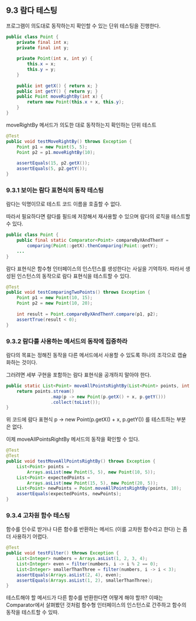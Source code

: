 ## 9.3 람다 테스팅
프로그램이 의도대로 동작하는지 확인할 수 있는 단위 테스팅을 진행한다.
```java
public class Point {
    private final int x;
    private final int y;
    
    private Point(int x, int y) {
        this.x = x;
        this.y = y;
    }
    
    public int getX() { return x; }
    public int getY() { return y; }
    public Point moveRightBy(int x) {
        return new Point(this.x + x, this.y);
    }
}
```

moveRightBy 메서드가 의도한 대로 동작하는지 확인하는 단위 테스트
```java
@Test
public void testMoveRightBy() throws Exception {
    Point p1 = new Point(5, 5);
    Point p2 = p1.moveRightBy(10);
    
    assertEquals(15, p2.getX());
    assertEquals(5, p2.getY());
}
```

### 9.3.1 보이는 람다 표현식의 동작 테스팅
람다는 익명이므로 테스트 코드 이름을 호출할 수 없다.

따라서 필요하다면 람다를 필드에 저장해서 재사용할 수 있으며 람다의 로직을 테스트할 수 있다.
```java
public class Point {
    public final static Comparator<Point> compareByXAndThenY =
        comparing(Point::getX).thenComparing(Point::getY);
    ...
}
```

람다 표현식은 함수형 인터페이스의 인스턴스를 생성한다는 사실을 기억하자. 따라서 생성된 인스턴스의 동작으로 람다 표현식을 테스트할 수 있다.

```java
@Test
public void testComparingTwoPoints() throws Exception {
    Point p1 = new Point(10, 15);
    Point p2 = new Point(10, 20);
    
    int result = Point.compareByXAndThenY.compare(p1, p2);
    assertTrue(result < 0);
}
```

### 9.3.2 람다를 사용하는 메서드의 동작에 집중하라
람다의 목표는 정해진 동작을 다른 메서드에서 사용할 수 있도록 하나의 조각으로 캡슐화하는 것이다.

그러려면 세부 구현을 포함하는 람다 표현식을 공개하지 말아야 한다.
```java
public static List<Point> moveAllPointsRightBy(List<Point> points, int x) {
    return points.stream()
                 .map(p -> new Point(p.getX() + x, p.getY()))
                 .collect(toList());
}
```

위 코드에 람다 표현식 p -> new Point(p.getX() + x, p.getY()) 를 테스트하는 부분은 없다.

이제 moveAllPointsRightBy 메서드의 동작을 확인할 수 있다.
```java
@Test
@Test
public void testMoveAllPointsRightBy() throws Exception {
    List<Point> points =
        Arrays.asList(new Point(5, 5), new Point(10, 5));
    List<Point> expectedPoints =
        Arrays.asList(new Point(15, 5), new Point(20, 5));
    List<Point> newPoints = Point.moveAllPointsRightBy(points, 10);
    assertEquals(expectedPoints, newPoints);
}
```

### 9.3.4 고차원 함수 테스팅
함수를 인수로 받거나 다른 함수를 반환하는 메서드 (이를 고차원 함수라고 한다) 는 좀 더 사용하기 어렵다.
```java
@Test
public void testFilter() throws Exception {
    List<Integer> numbers = Arrays.asList(1, 2, 3, 4);
    List<Integer> even = filter(numbers, i -> i % 2 == 0);
    List<Integer> smallerThanThree = filter(numbers, i -> i < 3);
    assertEquals(Arrays.asList(2, 4), even);
    assertEquals(Arrays.asList(1, 2), smallerThanThree);
}
```

테스트해야 할 메서드가 다른 함수를 반환한다면 어떻게 해야 할까? 이때는 Comparator에서 살펴봤던 것처럼 함수형 인터페이스의 인스턴스로 간주하고 함수의 동작을 테스트할 수 있따.